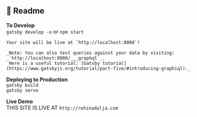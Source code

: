 ## 🚀 Readme

**To Develop**  
    `gatsby develop -o` or `npm start`  
  
    Your site will be live at `http://localhost:8000`!  
  
    _Note: You can also test queries against your data by visiting: _`http://localhost:8000/___graphql`_.  
     Here is a useful tutorial: [Gatsby tutorial](https://www.gatsbyjs.org/tutorial/part-five/#introducing-graphiql)._  
  

**Deploying to Production**  
    `gatsby build`  
    `gatsby serve`  
      
**Live Demo**  
    THIS SITE IS LIVE AT `http://rohinadalja.com`  
      